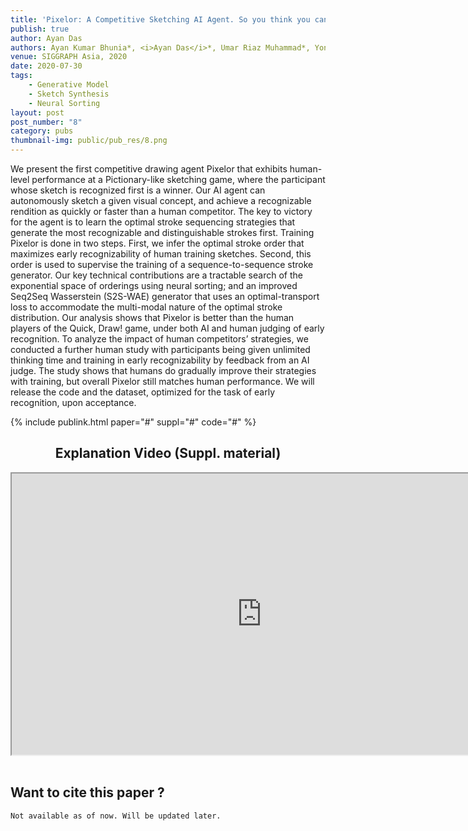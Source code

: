```yaml
---
title: 'Pixelor: A Competitive Sketching AI Agent. So you think you can beat me?'
publish: true
author: Ayan Das
authors: Ayan Kumar Bhunia*, <i>Ayan Das</i>*, Umar Riaz Muhammad*, Yongxin Yang, Timothy Hospedales, Tao Xiang, Yulia Gryaditskaya and Yi-Zhe Song (* Equal Contribution)
venue: SIGGRAPH Asia, 2020
date: 2020-07-30
tags:
    - Generative Model
    - Sketch Synthesis
    - Neural Sorting
layout: post
post_number: "8"
category: pubs
thumbnail-img: public/pub_res/8.png
---
```



We present the first competitive drawing agent Pixelor that exhibits human-level performance at a Pictionary-like sketching game, where the participant whose sketch is recognized first is a winner. Our AI agent can autonomously sketch a given visual concept, and achieve a recognizable rendition as quickly or faster than a human competitor. The key to victory for the agent is to learn the optimal stroke sequencing strategies that generate the most recognizable and distinguishable strokes first. Training Pixelor is done in two steps. First, we infer the optimal stroke order that maximizes early recognizability of human training sketches. Second, this order is used to supervise the training of a sequence-to-sequence stroke generator. Our key technical contributions are a tractable search of the exponential space of orderings using neural sorting; and an improved Seq2Seq Wasserstein (S2S-WAE) generator that uses an optimal-transport loss to accommodate the multi-modal nature of the optimal stroke distribution. Our analysis shows that Pixelor is better than the human players of the Quick, Draw! game, under both AI and human judging of early recognition. To analyze the impact of human competitors’ strategies, we conducted a further human study with participants being given unlimited thinking time and training in early recognizability by feedback from an AI judge. The study shows that humans do gradually improve their strategies with training, but overall Pixelor still matches human performance. We will release the code and the dataset, optimized for the task of early recognition, upon acceptance.

{% include publink.html paper="#" suppl="#" code="#" %}

<center>
<h2>Explanation Video (Suppl. material)</h2>
<iframe width="800" height="450" src="https://www.youtube-nocookie.com/embed/E_Aclms4g-w" frameborder="1" allow="accelerometer; autoplay; encrypted-media; gyroscope; picture-in-picture" allowfullscreen></iframe>
</center>
<br>

## Want to cite this paper ?
```
Not available as of now. Will be updated later.
```